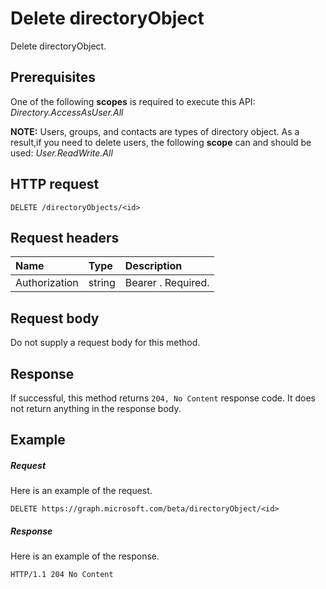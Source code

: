 # Delete directoryObject

Delete directoryObject.
## Prerequisites
One of the following **scopes** is required to execute this API: _Directory.AccessAsUser.All_

**NOTE:** Users, groups, and contacts are types of directory object. As a result,if you need to delete users, the following **scope** can and should be used: _User.ReadWrite.All_
## HTTP request
<!-- { "blockType": "ignored" } -->
```http
DELETE /directoryObjects/<id>

```
## Request headers
| Name       | Type | Description|
|:---------------|:--------|:----------|
| Authorization  | string  | Bearer <token>. Required. |

## Request body
Do not supply a request body for this method.


## Response
If successful, this method returns `204, No Content` response code. It does not return anything in the response body.

## Example
##### Request
Here is an example of the request.
<!-- {
  "blockType": "request",
  "name": "delete_directoryobject"
}-->
```http
DELETE https://graph.microsoft.com/beta/directoryObject/<id>
```
##### Response
Here is an example of the response. 
<!-- {
  "blockType": "response",
  "truncated": true
} -->
```http
HTTP/1.1 204 No Content
```

<!-- uuid: 8fcb5dbc-d5aa-4681-8e31-b001d5168d79
2015-10-25 14:57:30 UTC -->
<!-- {
  "type": "#page.annotation",
  "description": "Delete directoryObject",
  "keywords": "",
  "section": "documentation",
  "tocPath": ""
}-->

<!-- {
  "type": "#page.annotation",
  "description": "Delete directoryObject.",
  "tocPath": "/beta reference/Directory/directory object/Delete directoryObject",
  "apiVersion": "beta",
  "section": "documentation",
  "canonicalURL": "/en-us/api-reference/v1.0/api/directoryobject_delete"
} -->
